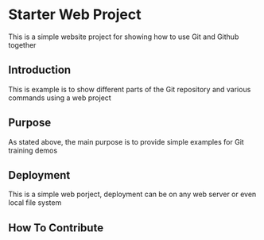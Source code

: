 # Starter Web Project

This is a simple website project for showing how to use Git and Github together

## Introduction

This is example is to show different parts of the Git repository and various commands using a web project 

## Purpose

As stated above, the main purpose is to provide simple examples for Git training demos

## Deployment

This is a simple web porject, deployment can be on any web server or even local file system

## How To Contribute